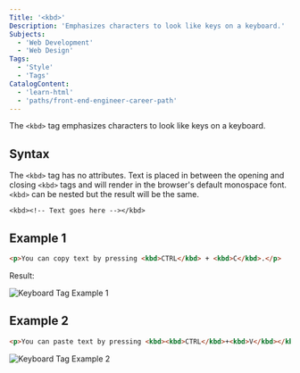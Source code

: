 ```yaml
---
Title: '<kbd>'
Description: 'Emphasizes characters to look like keys on a keyboard.'
Subjects:
  - 'Web Development'
  - 'Web Design'
Tags:
  - 'Style'
  - 'Tags'
CatalogContent:
  - 'learn-html'
  - 'paths/front-end-engineer-career-path'
---
```


The `<kbd>` tag emphasizes characters to look like keys on a keyboard.

## Syntax

The `<kbd>` tag has no attributes. Text is placed in between the opening and closing `<kbd>` tags and will render in the browser's default monospace font. `<kbd>` can be nested but the result will be the same.

```pseudo
<kbd><!-- Text goes here --></kbd>
```
  
## Example 1

```html
<p>You can copy text by pressing <kbd>CTRL</kbd> + <kbd>C</kbd>.</p>
```

Result:

![Keyboard Tag Example 1](https://raw.githubusercontent.com/Codecademy/docs/main/media/kdb-tag-example-1.png)
  
## Example 2

```html
<p>You can paste text by pressing <kbd><kbd>CTRL</kbd>+<kbd>V</kbd></kbd>.</p>
```

![Keyboard Tag Example 2](https://raw.githubusercontent.com/Codecademy/docs/main/media/kdb-tag-example-2.png)
